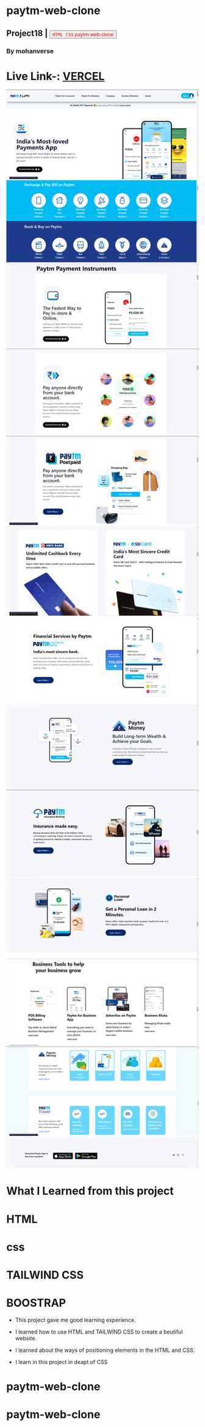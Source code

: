 # paytm-web-clone
## Project18 | <a><button name="button" style = "color: red" onclick="https:">`HTML CSS` paytm-web-clone</button></a>
### By mohanverse

# Live Link-: [VERCEL](https://paytm-web-clone.vercel.app/)

![project18](./screenshotes/Screenshot%20(132).png)
![project18](./screenshotes/Screenshot%20(133).png)
![project18](./screenshotes/Screenshot%20(134).png)
![project18](./screenshotes/Screenshot%20(135).png)
![project18](./screenshotes/Screenshot%20(136).png)
![project18](./screenshotes/Screenshot%20(137).png)
![project18](./screenshotes/Screenshot%20(138).png)
![project18](./screenshotes/Screenshot%20(139).png)
![project18](./screenshotes/Screenshot%20(140).png)
![project18](./screenshotes/Screenshot%20(141).png)
![project18](./screenshotes/Screenshot%20(142).png)
![project18](./screenshotes/Screenshot%20(143).png)
![project18](./screenshotes/Screenshot%20(144).png)

# What I Learned from this project
# HTML
# css
# TAILWIND CSS
# BOOSTRAP

* This project gave me good learning experience.

* I learned how to use HTML and TAILWIND CSS to create a beutiful website.

* I learned about the ways of positioning elements in the HTML and CSS.
* I learn in this project in deapt of CSS

# paytm-web-clone
# paytm-web-clone
